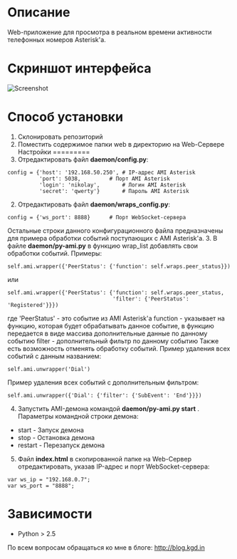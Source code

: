 Описание
========
Web-приложение для просмотра в реальном времени активности телефонных номеров Asterisk'а.

Скриншот интерфейса
===================
![Screenshot](http://blog.kgd.in/wp-content/uploads/2016/01/2016-01-25-08-42-21-Активность-звонков-v.2-—-Opera_censored.jpg)

Способ установки
================
1. Склонировать репозиторий
2. Поместить содержимое папки web в директорию на Web-Сервере
Настройки
=========
1. Отредактировать файл **daemon/config.py**:
```
config = {'host': '192.168.50.250',	# IP-адрес AMI Asterisk
          'port': 5038,			# Порт AMI Asterisk
          'login': 'nikolay',		# Логин AMI Asterisk
          'secret': 'qwerty'}		# Пароль AMI Asterisk
```
2. Отредактировать файл **daemon/wraps_config.py**:
```
config = {'ws_port': 8888}		# Порт WebSocket-сервера
```
Остальные строки данного конфигурационного файла предназначены для примера обработки событий поступающих с AMI Asterisk'а.
3. В файле **daemon/py-ami.py** в функцию wrap_list добавлять свои обработки событий. Примеры:
```
self.ami.wrapper({'PeerStatus': {'function': self.wraps.peer_status}})
```
или
```
self.ami.wrapper({'PeerStatus': {'function': self.wraps.peer_status,
                                 'filter': {'PeerStatus': 'Registered'}}})
```
где 'PeerStatus' - это событие из AMI Asterisk'а
function - указывает на функцию, которая будет обрабатывать данное событие, в функцию передается в виде массива дополнительные данные по данному событию
filter - дополнительный фильтр по данному событию
Также есть возможность отменять обработку событий. Пример удаления всех событий с данным названием:
```
self.ami.unwrapper('Dial')
```
Пример удаления всех событий с дополнительным фильтром:
```
self.ami.unwrapper({'Dial': {'filter': {'SubEvent': 'End'}}})
```
4. Запустить AMI-демона командой **daemon/py-ami.py start** . Параметры командной строки демона:
  - start - Запуск демона
  - stop - Остановка демона
  - restart - Перезапуск демона
5. Файл **index.html** в скопированной папке на Web-Сервер отредактировать, указав IP-адрес и порт WebSocket-сервера:
```
var ws_ip = "192.168.0.7";
var ws_port = "8888";
```
Зависимости
===========
- Python > 2.5

По всем вопросам обращаться ко мне в блоге: http://blog.kgd.in
